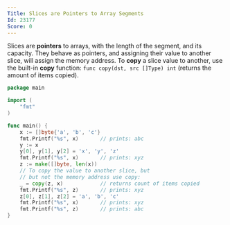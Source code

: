 ```yaml
---
Title: Slices are Pointers to Array Segments
Id: 23177
Score: 0
---
```

Slices are **pointers** to arrays, with the length of the segment, and its capacity. They behave as pointers, and assigning their value to another slice, will assign the memory address. To **copy** a slice value to another, use the built-in **copy** function: `func copy(dst, src []Type) int` (returns the amount of items copied).

```go
package main

import (
    "fmt"
)

func main() {
    x := []byte{'a', 'b', 'c'}
    fmt.Printf("%s", x)       // prints: abc
    y := x
    y[0], y[1], y[2] = 'x', 'y', 'z'
    fmt.Printf("%s", x)       // prints: xyz
    z := make([]byte, len(x))
    // To copy the value to another slice, but
    // but not the memory address use copy:
    _ = copy(z, x)            // returns count of items copied
    fmt.Printf("%s", z)       // prints: xyz
    z[0], z[1], z[2] = 'a', 'b', 'c'
    fmt.Printf("%s", x)       // prints: xyz
    fmt.Printf("%s", z)       // prints: abc
}
```
